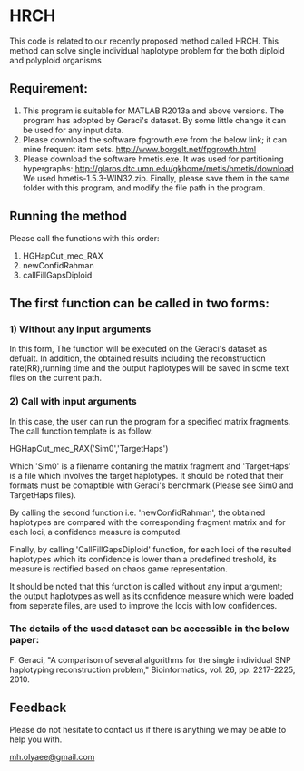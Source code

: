 # HRCH
This code is related to our recently proposed method called HRCH. This method can solve single individual haplotype problem for the both diploid and polyploid organisms
## Requirement:
1) This program is suitable for MATLAB R2013a and above versions. The program has adopted by Geraci's dataset. By some little change it can be used for any input data.
2) Please download the software fpgrowth.exe from the below link; it can mine frequent item sets.
http://www.borgelt.net/fpgrowth.html 
3) Please download the software hmetis.exe. It was used for partitioning hypergraphs: http://glaros.dtc.umn.edu/gkhome/metis/hmetis/download
We used hmetis-1.5.3-WIN32.zip.
Finally, please save them in the same folder with this program, and modify the file path in the program.

## Running the method
Please call the functions with this order:
1) HGHapCut_mec_RAX
2) newConfidRahman
3) callFillGapsDiploid

## The first function can be called in two forms:

### 1) Without any input arguments

In this form, The function will be executed on the Geraci's dataset as defualt. In addition, the obtained results including the reconstruction rate(RR),running time and the output haplotypes will be saved in some text files on the current path.

### 2) Call with input arguments

In this case, the user can run the program for a specified matrix fragments. The call function template is as follow:

HGHapCut_mec_RAX('Sim0','TargetHaps')

Which 'Sim0' is a filename contaning the matrix fragment and 'TargetHaps' is a file which involves the target haplotypes.
It should be noted that their formats must be comaptible with Geraci's benchmark (Please see Sim0 and TargetHaps files).

By calling the second function i.e. 'newConfidRahman', the obtained haplotypes are compared with the corresponding fragment matrix and for each loci, a confidence measure is computed.

Finally, by calling 'CallFillGapsDiploid' function, for each loci of the resulted haplotypes which its confidence is lower than a predefined treshold, its measure is rectified based on chaos game representation.

It should be noted that this function is called without any input argument; the output haplotypes as well as its confidence measure which were loaded from seperate files, are used to improve the locis with low confidences.


### The details of the used dataset can be accessible in the below paper:

F. Geraci, "A comparison of several algorithms for the single individual SNP haplotyping reconstruction problem," Bioinformatics, vol. 26, pp. 2217-2225, 2010.

## Feedback

Please do not hesitate to contact us if there is anything we may be able to help you with.

mh.olyaee@gmail.com
